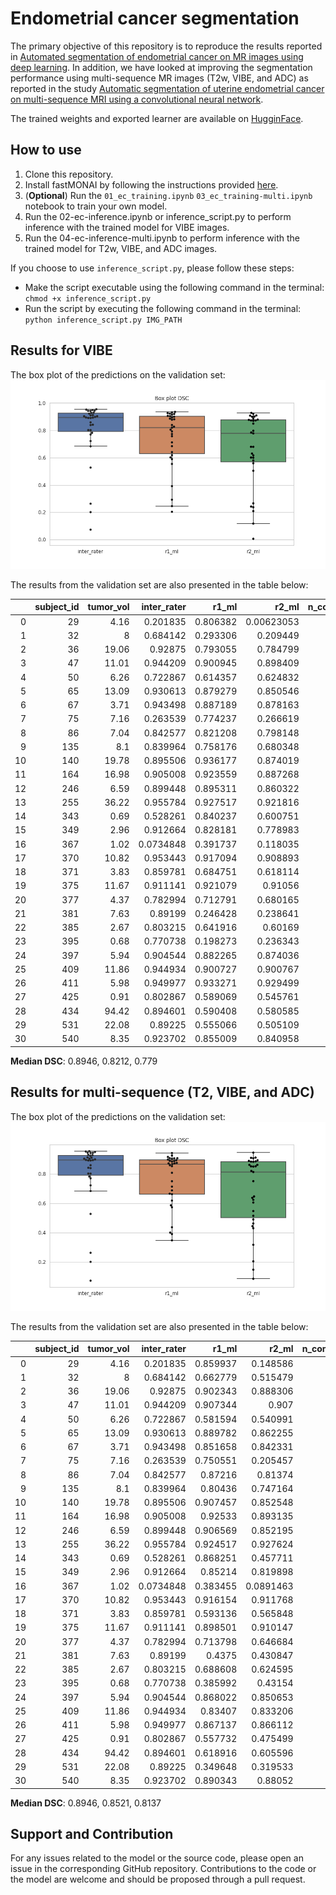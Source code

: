 # Endometrial cancer segmentation
The primary objective of this repository is to reproduce the results reported in [Automated segmentation of endometrial cancer on MR images using deep learning](https://link.springer.com/content/pdf/10.1038/s41598-020-80068-9.pdf). In addition, we have looked at improving the segmentation performance using multi-sequence MR images (T2w, VIBE, and ADC) as reported in the study [Automatic segmentation of uterine endometrial cancer on multi-sequence MRI using a convolutional neural network](https://www.nature.com/articles/s41598-021-93792-7).

The trained weights and exported learner are available on [HugginFace](https://huggingface.co/skaliy/endometrial_cancer_segmentation). 

## How to use
1. Clone this repository.
2. Install fastMONAI by following the instructions provided [here](https://github.com/MMIV-ML/fastMONAI/tree/master).
3. (<b>Optional</b>) Run the `01_ec_training.ipynb` `03_ec_training-multi.ipynb` notebook to train your own model.
4. Run the 02-ec-inference.ipynb or inference_script.py to perform inference with the trained model for VIBE images.
5. Run the 04-ec-inference-multi.ipynb to perform inference with the trained model for T2w, VIBE, and ADC images.

If you choose to use `inference_script.py`, please follow these steps:

- Make the script executable using the following command in the terminal: `chmod +x inference_script.py`
- Run the script by executing the following command in the terminal: `python inference_script.py IMG_PATH`

## Results for VIBE
The box plot of the predictions on the validation set: 
![](figs/vibe_boxplot.png)

The results from the validation set are also presented in the table below:

|    |   subject_id |   tumor_vol |   inter_rater |    r1_ml |      r2_ml |   n_components |
|---:|-------------:|------------:|--------------:|---------:|-----------:|---------------:|
|  0 |           29 |        4.16 |     0.201835  | 0.806382 | 0.00623053 |              3 |
|  1 |           32 |        8    |     0.684142  | 0.293306 | 0.209449   |              4 |
|  2 |           36 |       19.06 |     0.92875   | 0.793055 | 0.784799   |              2 |
|  3 |           47 |       11.01 |     0.944209  | 0.900945 | 0.898409   |              2 |
|  4 |           50 |        6.26 |     0.722867  | 0.614357 | 0.624832   |              1 |
|  5 |           65 |       13.09 |     0.930613  | 0.879279 | 0.850546   |              2 |
|  6 |           67 |        3.71 |     0.943498  | 0.887189 | 0.878163   |              2 |
|  7 |           75 |        7.16 |     0.263539  | 0.774237 | 0.266619   |              2 |
|  8 |           86 |        7.04 |     0.842577  | 0.821208 | 0.798148   |              1 |
|  9 |          135 |        8.1  |     0.839964  | 0.758176 | 0.680348   |              2 |
| 10 |          140 |       19.78 |     0.895506  | 0.936177 | 0.874019   |              4 |
| 11 |          164 |       16.98 |     0.905008  | 0.923559 | 0.887268   |              1 |
| 12 |          246 |        6.59 |     0.899448  | 0.895311 | 0.860322   |              3 |
| 13 |          255 |       36.22 |     0.955784  | 0.927517 | 0.921816   |              6 |
| 14 |          343 |        0.69 |     0.528261  | 0.840237 | 0.600751   |              4 |
| 15 |          349 |        2.96 |     0.912664  | 0.828181 | 0.778983   |              1 |
| 16 |          367 |        1.02 |     0.0734848 | 0.391737 | 0.118035   |              1 |
| 17 |          370 |       10.82 |     0.953443  | 0.917094 | 0.908893   |              1 |
| 18 |          371 |        3.83 |     0.859781  | 0.684751 | 0.618114   |              1 |
| 19 |          375 |       11.67 |     0.911141  | 0.921079 | 0.91056    |              4 |
| 20 |          377 |        4.37 |     0.782994  | 0.712791 | 0.680165   |              1 |
| 21 |          381 |        7.63 |     0.89199   | 0.246428 | 0.238641   |              1 |
| 22 |          385 |        2.67 |     0.803215  | 0.641916 | 0.60169    |              1 |
| 23 |          395 |        0.68 |     0.770738  | 0.198273 | 0.236343   |              5 |
| 24 |          397 |        5.94 |     0.904544  | 0.882265 | 0.874036   |              3 |
| 25 |          409 |       11.86 |     0.944934  | 0.900727 | 0.900767   |              1 |
| 26 |          411 |        5.98 |     0.949977  | 0.933271 | 0.929499   |              1 |
| 27 |          425 |        0.91 |     0.802867  | 0.589069 | 0.545761   |              1 |
| 28 |          434 |       94.42 |     0.894601  | 0.590408 | 0.580585   |              1 |
| 29 |          531 |       22.08 |     0.89225   | 0.555066 | 0.505109   |              1 |
| 30 |          540 |        8.35 |     0.923702  | 0.855009 | 0.840958   |              1 |

<b>Median DSC</b>: 0.8946, 0.8212, 0.779

## Results for multi-sequence (T2, VIBE, and ADC)
The box plot of the predictions on the validation set: 
![](figs/t2_vibe_adc_boxplot.png)

The results from the validation set are also presented in the table below:

|    |   subject_id |   tumor_vol |   inter_rater |    r1_ml |     r2_ml |   n_components |
|---:|-------------:|------------:|--------------:|---------:|----------:|---------------:|
|  0 |           29 |        4.16 |     0.201835  | 0.859937 | 0.148586  |              4 |
|  1 |           32 |        8    |     0.684142  | 0.662779 | 0.515479  |             10 |
|  2 |           36 |       19.06 |     0.92875   | 0.902343 | 0.888306  |              1 |
|  3 |           47 |       11.01 |     0.944209  | 0.907344 | 0.907     |              3 |
|  4 |           50 |        6.26 |     0.722867  | 0.581594 | 0.540991  |              5 |
|  5 |           65 |       13.09 |     0.930613  | 0.889782 | 0.862255  |              4 |
|  6 |           67 |        3.71 |     0.943498  | 0.851658 | 0.842331  |              2 |
|  7 |           75 |        7.16 |     0.263539  | 0.750551 | 0.205457  |              2 |
|  8 |           86 |        7.04 |     0.842577  | 0.87216  | 0.81374   |              1 |
|  9 |          135 |        8.1  |     0.839964  | 0.80436  | 0.747164  |              1 |
| 10 |          140 |       19.78 |     0.895506  | 0.907457 | 0.852548  |              1 |
| 11 |          164 |       16.98 |     0.905008  | 0.92533  | 0.893135  |              2 |
| 12 |          246 |        6.59 |     0.899448  | 0.906569 | 0.852195  |              5 |
| 13 |          255 |       36.22 |     0.955784  | 0.924517 | 0.927624  |              2 |
| 14 |          343 |        0.69 |     0.528261  | 0.868251 | 0.457711  |              3 |
| 15 |          349 |        2.96 |     0.912664  | 0.85214  | 0.819898  |              1 |
| 16 |          367 |        1.02 |     0.0734848 | 0.383455 | 0.0891463 |              3 |
| 17 |          370 |       10.82 |     0.953443  | 0.916154 | 0.911768  |              2 |
| 18 |          371 |        3.83 |     0.859781  | 0.593136 | 0.565848  |              8 |
| 19 |          375 |       11.67 |     0.911141  | 0.898501 | 0.910147  |              3 |
| 20 |          377 |        4.37 |     0.782994  | 0.713798 | 0.646684  |              3 |
| 21 |          381 |        7.63 |     0.89199   | 0.4375   | 0.430847  |              1 |
| 22 |          385 |        2.67 |     0.803215  | 0.688608 | 0.624595  |              1 |
| 23 |          395 |        0.68 |     0.770738  | 0.385992 | 0.43154   |              2 |
| 24 |          397 |        5.94 |     0.904544  | 0.868022 | 0.850653  |              6 |
| 25 |          409 |       11.86 |     0.944934  | 0.83407  | 0.833206  |              5 |
| 26 |          411 |        5.98 |     0.949977  | 0.867137 | 0.866112  |              1 |
| 27 |          425 |        0.91 |     0.802867  | 0.557732 | 0.475499  |              3 |
| 28 |          434 |       94.42 |     0.894601  | 0.618916 | 0.605596  |              6 |
| 29 |          531 |       22.08 |     0.89225   | 0.349648 | 0.319533  |              1 |
| 30 |          540 |        8.35 |     0.923702  | 0.890343 | 0.88052   |              1 |

<b>Median DSC</b>: 0.8946, 0.8521, 0.8137

## Support and Contribution
For any issues related to the model or the source code, please open an issue in the corresponding GitHub repository. Contributions to the code or the model are welcome and should be proposed through a pull request.
